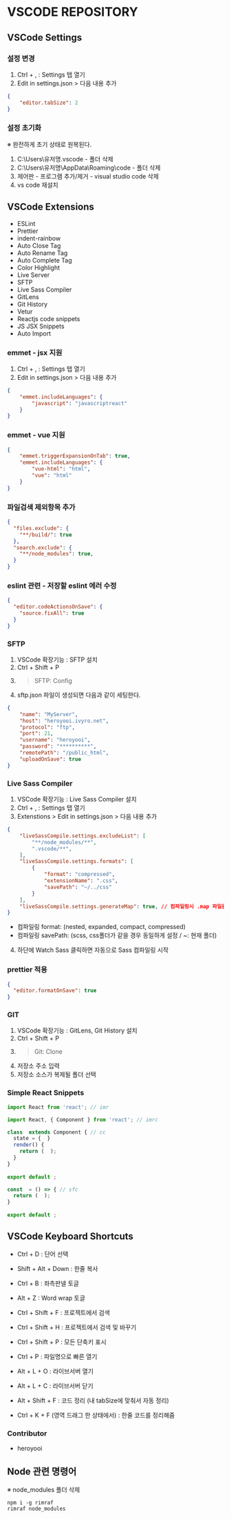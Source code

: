 # VSCODE REPOSITORY

## VSCode Settings

### 설정 변경

1. Ctrl + , : Settings 탭 열기
2. Edit in settings.json > 다음 내용 추가

```json
{
    "editor.tabSize": 2
}
```

### 설정 초기화

※ 완전하게 초기 상태로 원복된다.

1. C:\Users\유저명\.vscode - 폴더 삭제
2. C:\Users\유저명\AppData\Roaming\code - 폴더 삭제
3. 제어판 - 프로그램 추가/제거 - visual studio code 삭제
4. vs code 재설치

## VSCode Extensions

- ESLint
- Prettier
- indent-rainbow
- Auto Close Tag
- Auto Rename Tag
- Auto Complete Tag
- Color Highlight
- Live Server
- SFTP
- Live Sass Compiler
- GitLens
- Git History
- Vetur
- Reactjs code snippets
- JS JSX Snippets
- Auto Import

### emmet - jsx 지원

1. Ctrl + , : Settings 탭 열기
2. Edit in settings.json > 다음 내용 추가

```Json
{
    "emmet.includeLanguages": {
        "javascript": "javascriptreact"
    }
}
```

### emmet - vue 지원

```Json
{
    "emmet.triggerExpansionOnTab": true,
    "emmet.includeLanguages": {
        "vue-html": "html",
        "vue": "html"
    }
}
```

### 파일검색 제외항목 추가
```Json
{
  "files.exclude": {
    "**/build/": true
  },
  "search.exclude": {
    "**/node_modules": true,
  }
}
```

### eslint 관련 - 저장할  eslint 에러 수정
```Json
{
  "editor.codeActionsOnSave": {
    "source.fixAll": true
  }
}
```

### SFTP

1. VSCode 확장기능 : SFTP 설치
2. Ctrl + Shift + P
3. >SFTP: Config
4. sftp.json 파일이 생성되면 다음과 같이 세팅한다.
```json
{
    "name": "MyServer",
    "host": "heroyooi.ivyro.net",
    "protocol": "ftp",
    "port": 21,
    "username": "heroyooi",
    "password": "**********",
    "remotePath": "/public_html",
    "uploadOnSave": true
}
```

### Live Sass Compiler

1. VSCode 확장기능 : Live Sass Compiler 설치
2. Ctrl + , : Settings 탭 열기
3. Extenstions > Edit in settings.json > 다음 내용 추가
```json
{
    "liveSassCompile.settings.excludeList": [
        "**/node_modules/**",
        ".vscode/**",
    ],
    "liveSassCompile.settings.formats": [
        {
            "format": "compressed",
            "extensionName": ".css",
            "savePath": "~/../css"
        }
    ],
    "liveSassCompile.settings.generateMap": true, // 컴파일링시 .map 파일을 생성한다. (크롬 sass 디버깅을 위해 필요)
}
```
- 컴파일링 format: (nested, expanded, compact, compressed)
- 컴파일링 savePath: (scss, css폴더가 같을 경우 동일하게 설정 / ~: 현재 폴더)
4. 하단에 Watch Sass 클릭하면 자동으로 Sass 컴파일링 시작

### prettier 적용
```json
{ 
  "editor.formatOnSave": true
}
```

### GIT

1. VSCode 확장기능 : GitLens, Git History 설치
2. Ctrl + Shift + P
3. >Git: Clone
4. 저장소 주소 입력
5. 저장소 소스가 복제될 폴더 선택

### Simple React Snippets

```JavaScript
import React from 'react'; // imr
```

```JavaScript
import React, { Component } from 'react'; // imrc
```

```JavaScript
class  extends Component { // cc
  state = {  }
  render() { 
    return (  );
  }
}
 
export default ;
```

```JavaScript
const  = () => { // sfc
  return (  );
}
 
export default ;
```

## VSCode Keyboard Shortcuts

- Ctrl + D : 단어 선택
- Shift + Alt + Down : 한줄 복사
- Ctrl + B : 좌측판넬 토글
- Alt + Z : Word wrap 토글

- Ctrl + Shift + F : 프로젝트에서 검색
- Ctrl + Shift + H : 프로젝트에서 검색 및 바꾸기
- Ctrl + Shift + P : 모든 단축키 표시
- Ctrl + P : 파일명으로 빠른 열기

- Alt + L + O : 라이브서버 열기
- Alt + L + C : 라이브서버 닫기
- Alt + Shift + F : 코드 정리 (내 tabSize에 맞춰서 자동 정리)

- Ctrl + K + F (영역 드래그 한 상태에서) : 한줄 코드를 정리해줌

### Contributor

- heroyooi

## Node 관련 명령어

※ node_modules 폴더 삭제

```command
npm i -g rimraf
rimraf node_modules
```
